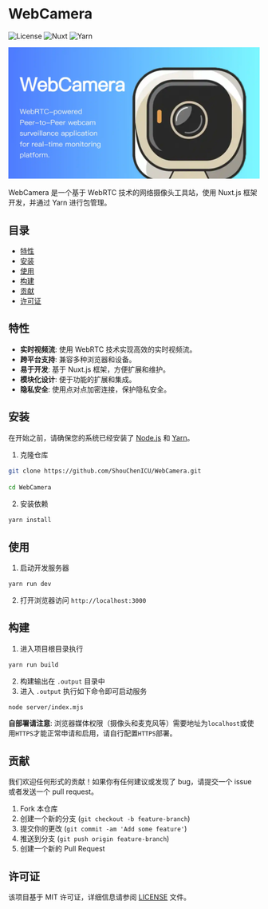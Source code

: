 # WebCamera

![License](https://img.shields.io/badge/license-MIT-blue.svg)
![Nuxt](https://img.shields.io/badge/nuxt.js-v3.11.2-green.svg)
![Yarn](https://img.shields.io/badge/yarn-v1.22.22-blue.svg)

![WebCamera](./public/ogImg.webp)

WebCamera 是一个基于 WebRTC 技术的网络摄像头工具站，使用 Nuxt.js 框架开发，并通过 Yarn 进行包管理。

## 目录

- [特性](#特性)
- [安装](#安装)
- [使用](#使用)
- [构建](#构建)
- [贡献](#贡献)
- [许可证](#许可证)

## 特性

- **实时视频流**: 使用 WebRTC 技术实现高效的实时视频流。
- **跨平台支持**: 兼容多种浏览器和设备。
- **易于开发**: 基于 Nuxt.js 框架，方便扩展和维护。
- **模块化设计**: 便于功能的扩展和集成。
- **隐私安全**: 使用点对点加密连接，保护隐私安全。

## 安装

在开始之前，请确保您的系统已经安装了 [Node.js](https://nodejs.org/) 和 [Yarn](https://yarnpkg.com/)。

1. 克隆仓库

```bash
git clone https://github.com/ShouChenICU/WebCamera.git

cd WebCamera
```

2. 安装依赖

```bash
yarn install
```

## 使用

1. 启动开发服务器

```bash
yarn run dev
```

2. 打开浏览器访问 `http://localhost:3000`

## 构建

1. 进入项目根目录执行

```bash
yarn run build
```

2. 构建输出在 `.output` 目录中
3. 进入 `.output` 执行如下命令即可启动服务

```bash
node server/index.mjs
```

**自部署请注意**: 浏览器媒体权限（摄像头和麦克风等）需要地址为`localhost`或使用`HTTPS`才能正常申请和启用，请自行配置`HTTPS`部署。

## 贡献

我们欢迎任何形式的贡献！如果你有任何建议或发现了 bug，请提交一个 issue 或者发送一个 pull request。

1. Fork 本仓库
2. 创建一个新的分支 (`git checkout -b feature-branch`)
3. 提交你的更改 (`git commit -am 'Add some feature'`)
4. 推送到分支 (`git push origin feature-branch`)
5. 创建一个新的 Pull Request

## 许可证

该项目基于 MIT 许可证，详细信息请参阅 [LICENSE](./LICENSE) 文件。
